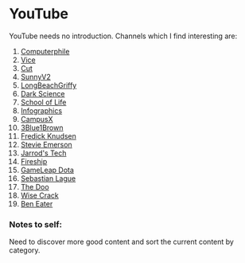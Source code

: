 # YouTube

YouTube needs no introduction. Channels which I find interesting are:

1. [Computerphile](https://www.youtube.com/channel/UC9-y-6csu5WGm29I7JiwpnA)
2. [Vice](https://www.youtube.com/@VICE)
3. [Cut](https://www.youtube.com/@cut)
4. [SunnyV2](https://www.youtube.com/@SunnyV2)
5. [LongBeachGriffy](https://www.youtube.com/@LongBeachGriffy)
6. [Dark Science](https://www.youtube.com/@darkscienceyt)
7. [School of Life](https://www.youtube.com/@theschooloflifetv)
8. [Infographics](https://www.youtube.com/@TheInfographicsShow)
9. [CampusX](https://www.youtube.com/@campusx-official)
10. [3Blue1Brown](https://www.youtube.com/@3blue1brown)
11. [Fredick Knudsen](https://www.youtube.com/@FredrikKnudsen)
12. [Stevie Emerson](https://www.youtube.com/@stevie_emerson)
13. [Jarrod's Tech](https://www.youtube.com/@JarrodsTech)
14. [Fireship](https://www.youtube.com/@Fireship)
15. [GameLeap Dota](https://www.youtube.com/@gameleapdota2proguides832)
16. [Sebastian Lague](https://www.youtube.com/@SebastianLague)
17. [The Doo](https://www.youtube.com/@TheDooo)
18. [Wise Crack](https://www.youtube.com/@WisecrackEDU)
19. [Ben Eater](https://www.youtube.com/@BenEater)

### Notes to self:
Need to discover more good content and sort the current content by category.